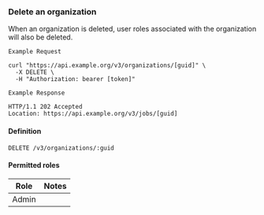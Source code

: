 ### Delete an organization

When an organization is deleted, user roles associated with the organization
will also be deleted.

```
Example Request
```

```shell
curl "https://api.example.org/v3/organizations/[guid]" \
  -X DELETE \
  -H "Authorization: bearer [token]"
```

```
Example Response
```

```http
HTTP/1.1 202 Accepted
Location: https://api.example.org/v3/jobs/[guid]
```

#### Definition
`DELETE /v3/organizations/:guid`

#### Permitted roles

Role  | Notes
--- | ---
Admin |

